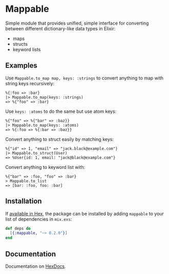 # Mappable

Simple module that provides unified, simple interface for converting
between different dictionary-like data types in Elixir:

- maps
- structs
- keyword lists

## Examples

Use `Mappable.to_map map, keys: :strings` to convert anything to map
with string keys recursively:

    %{:foo => :bar}
    |> Mappable.to_map(keys: :strings)
    => %{"foo" => :bar}

Use `keys: :atoms` to do the same but use atom keys:

    %{"foo" => %{"bar" => :baz}}
    |> Mappable.to_map(keys: :atoms)
    => %{:foo => %{:bar => :baz}}

Convert anything to struct easily by matching keys:

    %{"id" => 1, "email" => "jack.black@example.com"}
    |> Mappable.to_struct(User)
    => %User{id: 1, email: "jack@black@example.com"}

Convert anything to keyword list with:

    %{"bar" => :foo, "foo" => :bar}
    > Mappable.to_list
    => [bar: :foo, foo: :bar]


## Installation

If [available in Hex](https://hex.pm/docs/publish), the package can be installed
by adding `mappable` to your list of dependencies in `mix.exs`:

```elixir
def deps do
  [{:mappable, "~> 0.2.0"}]
end
```

## Documentation

Documentation on [HexDocs](https://hexdocs.pm/mappable).

